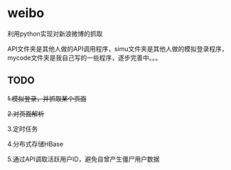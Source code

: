 weibo
=====

利用python实现对新浪微博的抓取

API文件夹是其他人做的API调用程序，simu文件夹是其他人做的模拟登录程序，mycode文件夹是我自己写的一些程序，逐步完善中。。。

## TODO

~~1.模拟登录，并抓取某个页面~~

~~2.对页面解析~~

3.定时任务

4.分布式存储HBase

5.通过API调取活跃用户ID，避免自曾产生僵尸用户数据

